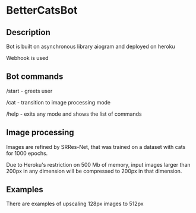 # BetterCatsBot

## Description
Bot is built on asynchronous library aiogram and deployed on heroku

Webhook is used

## Bot commands
/start - greets user

/cat - transition to image processing mode

/help - exits any mode and shows the list of commands

## Image processing
Images are refined by SRRes-Net, that was trained on a dataset with cats for 1000 epochs.

Due to Heroku's restriction on 500 Mb of memory, input images larger than 200px in any dimension will be compressed to 200px in that dimension.

## Examples
There are examples of upscaling 128px images to 512px


